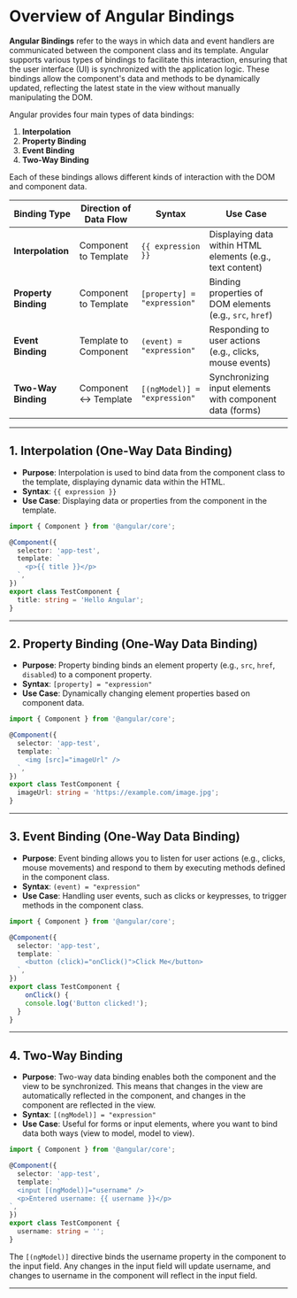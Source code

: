 # Overview of Angular Bindings

**Angular Bindings** refer to the ways in which data and event handlers are communicated between the component class and its template. Angular supports various types of bindings to facilitate this interaction, ensuring that the user interface (UI) is synchronized with the application logic. These bindings allow the component's data and methods to be dynamically updated, reflecting the latest state in the view without manually manipulating the DOM.

Angular provides four main types of data bindings:
1. **Interpolation**
2. **Property Binding**
3. **Event Binding**
4. **Two-Way Binding**

Each of these bindings allows different kinds of interaction with the DOM and component data.

| **Binding Type**       | **Direction of Data Flow** | **Syntax**                          | **Use Case**                                                |
|------------------------|----------------------------|-------------------------------------|-------------------------------------------------------------|
| **Interpolation**       | Component to Template      | `{{ expression }}`                  | Displaying data within HTML elements (e.g., text content)    |
| **Property Binding**    | Component to Template      | `[property] = "expression"`         | Binding properties of DOM elements (e.g., `src`, `href`)     |
| **Event Binding**       | Template to Component      | `(event) = "expression"`            | Responding to user actions (e.g., clicks, mouse events)      |
| **Two-Way Binding**     | Component ↔ Template       | `[(ngModel)] = "expression"`        | Synchronizing input elements with component data (forms)    |

---

## 1. Interpolation (One-Way Data Binding)
- **Purpose**: Interpolation is used to bind data from the component class to the template, displaying dynamic data within the HTML.
- **Syntax**: `{{ expression }}`
- **Use Case**: Displaying data or properties from the component in the template.

```typescript
import { Component } from '@angular/core';

@Component({
  selector: 'app-test',
  template: `
    <p>{{ title }}</p>
  `,
})
export class TestComponent {
  title: string = 'Hello Angular';
}
```

---

## 2. Property Binding (One-Way Data Binding)
- **Purpose**: Property binding binds an element property (e.g., `src`, `href`, `disabled`) to a component property.
- **Syntax**: `[property] = "expression"`
- **Use Case**: Dynamically changing element properties based on component data.

```typescript
import { Component } from '@angular/core';

@Component({
  selector: 'app-test',
  template: `
    <img [src]="imageUrl" />
  `,
})
export class TestComponent {
  imageUrl: string = 'https://example.com/image.jpg';
}
```

---

## 3. Event Binding (One-Way Data Binding)
- **Purpose**: Event binding allows you to listen for user actions (e.g., clicks, mouse movements) and respond to them by executing methods defined in the component class.
- **Syntax**: `(event) = "expression"`
- **Use Case**: Handling user events, such as clicks or keypresses, to trigger methods in the component class.

```typescript
import { Component } from '@angular/core';

@Component({
  selector: 'app-test',
  template: `
    <button (click)="onClick()">Click Me</button>
  `,
})
export class TestComponent {
    onClick() {
    console.log('Button clicked!');
  }
}
```

---

## 4. Two-Way Binding
- **Purpose**: Two-way data binding enables both the component and the view to be synchronized. This means that changes in the view are automatically reflected in the component, and changes in the component are reflected in the view.
- **Syntax**: `[(ngModel)] = "expression"`
- **Use Case**: Useful for forms or input elements, where you want to bind data both ways (view to model, model to view).

```typescript
import { Component } from '@angular/core';

@Component({
  selector: 'app-test',
  template: `
  <input [(ngModel)]="username" />
  <p>Entered username: {{ username }}</p>
`,
})
export class TestComponent {
  username: string = '';
}
```

The `[(ngModel)]` directive binds the username property in the component to the input field. Any changes in the input field will update username, and changes to username in the component will reflect in the input field.

---
